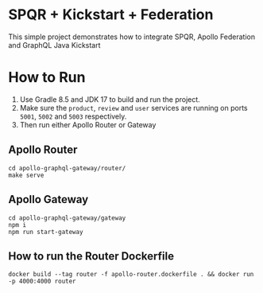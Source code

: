 # SPQR + Kickstart + Federation
This simple project demonstrates how to integrate SPQR, Apollo Federation and GraphQL Java Kickstart

# How to Run
1. Use Gradle 8.5 and JDK 17 to build and run the project.
2. Make sure the `product`, `review` and `user` services are running on ports `5001`, `5002` and `5003` respectively.
3. Then run either Apollo Router or Gateway

## Apollo Router
```shell
cd apollo-graphql-gateway/router/
make serve
```

## Apollo Gateway
```shell
cd apollo-graphql-gateway/gateway
npm i 
npm run start-gateway
```
## How to run the Router Dockerfile
`docker build --tag router -f apollo-router.dockerfile . && docker run -p 4000:4000 router`
